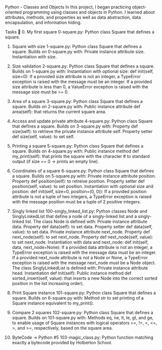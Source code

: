 Python - Classes and Objects
In this project, I began practicing object-oriented programming using classes and objects in Python. I learned about attributes, methods, and properties as well as data abstraction, data encapsulation, and information hiding.

Tasks 📃
0. My first square
0-square.py: Python class Square that defines a square.
1. Square with size
1-square.py: Python class Square that defines a square. Builds on 0-square.py with:
Private instance attribute size. Instantiation with size.

2. Size validation
2-square.py: Python class Square that defines a square. Builds on 1-square.py with:
Instantiation with optional size: def init(self, size=0): If a provided size attribute is not an integer, a TypeError exception is raised with the message must be an integer. If a provided size attribute is less than 0, a ValueError exception is raised with the message size must be >= 0.

3. Area of a square
3-square.py: Python class Square that defines a square. Builds on 2-square.py with:
Public instance attribute def area(self): that returns the current square area.

4. Access and update private attribute
4-square.py: Python class Square that defines a square. Builds on 3-square.py with:
Property def size(self): to retrieve the private instance attribute self. Property setter def size(self, value): to set self.

5. Printing a square
5-square.py: Python class Square that defines a square. Builds on 4-square.py with:
Public instance method def my_print(self): that prints the square with the character # to standard output (if size == 0 -> prints an empty line).

6. Coordinates of a square
6-square.py: Python class Square that defines a square. Builds on 5-square.py with:
Private instance attribute position. Property def position(self): to retreive position. Property setter def position(self, value): to set position. Instantiation with optional size and position: def init(self, size=0, position=(0, 0)): If a provided position attribute is not a tuple of two integers, a TypeError exception is raised with the message position must be a tuple of 2 positive integers.

7. Singly linked list
100-singly_linked_list.py: Python classes Node and SinglyLinkedList that define a node of a singly-linked list and a singly-linked list. The class Node is defined with:
Private instance attribute data. Property def data(self): to set data. Property setter def data(self, value): to set data. Private instance attribute next_node. Property def next_node(self): to set next_node. Property def next_node(self, value): to set next_node. Instantiation with data and next_node: def init(self, data, next_node=None): If a provided data attribute is not an integer, a TypeError exception is raised with the message data must be an integer. If a provided next_node attribute is not a Node or None, a TypeError exception is raised with the message next_node must be a Node object. The class SinglyLinkedList is defined with: Private instance attribute head. Instantiation def init(self): Public instance method def sorted_insert(self, value): that inserts a new Node into the correct sorted position in the list increasing order).

8. Print Square instance
101-square.py: Python class Square that defines a square. Builds on 6-square.py with:
Method str to set printing of a Square instance equivalent to my_print().

9. Compare 2 squares
102-square.py: Python class Square that defines a square. Builds on 101-square.py with:
Methods eq, ne, lt, le, gt, and ge, to enable usage of Square instances with logical operators ==, !=, <, <=, >, and >=, respectively, based on the square area.

10. ByteCode -> Python #5
103-magic_class.py: Python function matching exactly a bytecode provided by Holberton School.
